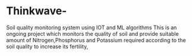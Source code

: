 # Thinkwave-
Soil quality monitoring system using IOT and ML algorithms
This is an ongoing project which monitors the quality of soil and provide suitable amount of Nitrogen,Phosphorus and Potassium required according to the soil quality to increase its fertility,
